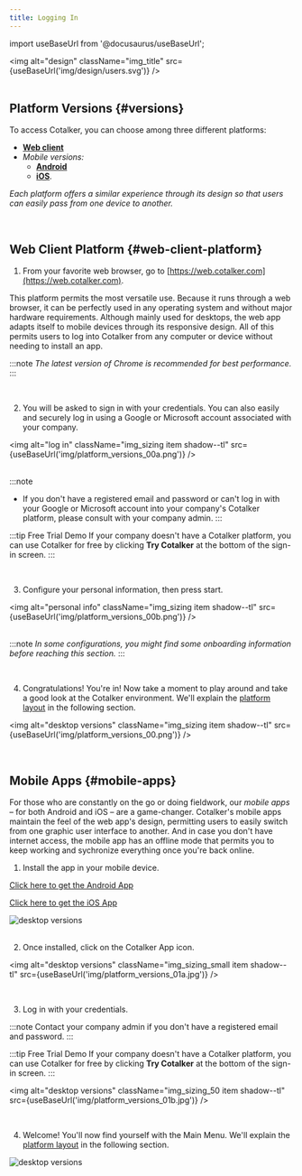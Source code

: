 ```yaml
---
title: Logging In
---
```

import useBaseUrl from '@docusaurus/useBaseUrl'; 

<img alt="design" className="img_title" src={useBaseUrl('img/design/users.svg')} />
<br/>
<br/>

## Platform Versions {#versions}

<div className="alert alert--info">

To access Cotalker, you can choose among three different platforms:

- [**Web client**](#web-client-platform) 
- _Mobile versions:_
  - [**Android**](#mobile-apps)
  - [**iOS**](#cotalker-ios-app). 
  
_Each platform offers a similar experience through its design so that users can easily pass from one device to another._

</div>
<br/>

## Web Client Platform {#web-client-platform}

<div className="alert alert--secondary">

1. From your favorite web browser, go to [https://web.cotalker.com](https://web.cotalker.com).

  This platform permits the most versatile use. Because it runs through a web browser, it can be perfectly used in any operating system and without major hardware requirements. Although mainly used for desktops, the web app adapts itself to mobile devices through its responsive design. All of this permits users to log into Cotalker from any computer or device without needing to install an app.
  
  :::note
  *The latest version of Chrome is recommended for best performance.*
  :::

</div>
<br/>

<div className="alert alert--secondary">

2. You will be asked to sign in with your credentials. You can also easily and securely log in using a Google or Microsoft account associated with your company.

  <img alt="log in" className="img_sizing item shadow--tl" src={useBaseUrl('img/platform_versions_00a.png')} />
  <br/>
  <br/>

  :::note
  - If you don't have a registered email and password or can't log in with your Google or Microsoft account into your company's Cotalker platform, please consult with your company admin.
  :::

  :::tip Free Trial Demo
  If your company doesn't have a Cotalker platform, you can use Cotalker for free by clicking **Try Cotalker** at the bottom of the sign-in screen.
  :::


</div>
<br/>

<div className="alert alert--secondary">

3. Configure your personal information, then press <span className="badge badge--info">start</span>.

  <img alt="personal info" className="img_sizing item shadow--tl" src={useBaseUrl('img/platform_versions_00b.png')} />
  <br/>
  <br/>

  :::note
  _In some configurations, you might find some onboarding information before reaching this section._
  :::

</div>
<br/>

<div className="alert alert--secondary">

4. Congratulations! You're in! Now take a moment to play around and take a good look at the Cotalker environment. We'll explain the [platform layout](/docs/documentation/client/layout) in the following section.

<img alt="desktop versions" className="img_sizing item shadow--tl" src={useBaseUrl('img/platform_versions_00.png')} />
<br/>

</div>
<br/>

## Mobile Apps {#mobile-apps}

For those who are constantly on the go or doing fieldwork, our _mobile apps_ – for both Android and iOS – are a game-changer. Cotalker's mobile apps maintain the feel of the web app's design, permitting users to easily switch from one graphic user interface to another. And in case you don't have internet access, the mobile app has an offline mode that permits you to keep working and sychronize everything once you're back online.

<div className="alert alert--secondary">

<div className="container">
<div className="row">

<div className="col col--6">

1. Install the app in your mobile device.

  [Click here to get the Android App](https://play.google.com/store/apps/details?id=com.cotalker.universal)
  
  [Click here to get the iOS App](https://apps.apple.com/cl/app/cotalker/id1525633301)

</div>

<div className="col col--6">
  <img alt="desktop versions" className="img_sizing_50 item shadow--tl" src={useBaseUrl('img/platform_versions_01.jpg')} />
  <br/>

</div>

</div>
</div>

</div>
<br/>

<div className="alert alert--secondary">

2. Once installed, click on the Cotalker App icon.

  <img alt="desktop versions" className="img_sizing_small item shadow--tl" src={useBaseUrl('img/platform_versions_01a.jpg')} />
  <br/>

</div>
<br/>

<div className="alert alert--secondary">

<div className="container">
<div className="row">

<div className="col col--6">

3. Log in with your credentials. 

:::note
Contact your company admin if you don't have a registered email and password.
:::

:::tip Free Trial Demo
If your company doesn't have a Cotalker platform, you can use Cotalker for free by clicking **Try Cotalker** at the bottom of the sign-in screen.
:::

</div>

<div className="col col--6">

  <img alt="desktop versions" className="img_sizing_50 item shadow--tl" src={useBaseUrl('img/platform_versions_01b.jpg')} />
<br/>
</div>

</div>
</div>
</div>
<br/>

<div className="alert alert--secondary">
<div className="container">
<div className="row">

<div className="col col--6">

4. Welcome! You'll now find yourself with the Main Menu. We'll explain the [platform layout](/docs/documentation/client/layout) in the following section.

</div>

<div className="col col--6">
  <img alt="desktop versions" className="img_sizing_50 item shadow--tl" src={useBaseUrl('img/platform_versions_02.jpg')} />
  <br/>
</div>

</div>
</div>
</div>
<br/>
